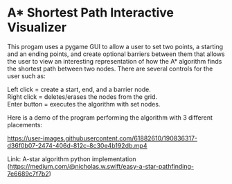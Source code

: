 # A* Shortest Path Interactive Visualizer

This progam uses a pygame GUI to allow a user to set two points, a starting and an ending points, and create optional barriers between them that allows the user to view an interesting representation of how the A* algorithm finds the shortest path between two nodes. There are several controls for the user such as: 

Left click = create a start, end, and a barrier node. <br />
Right click = deletes/erases the nodes from the grid. <br />
Enter button = executes the algorithm with set nodes.



Here is a demo of the program performing the algorithm with 3 different placements:


https://user-images.githubusercontent.com/61882610/190836317-d36f0b07-2474-406d-812c-8c30e4b192db.mp4


Link: A-star algorithm python implementation (https://medium.com/@nicholas.w.swift/easy-a-star-pathfinding-7e6689c7f7b2)
